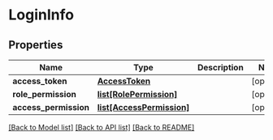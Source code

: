 # LoginInfo

## Properties
Name | Type | Description | Notes
------------ | ------------- | ------------- | -------------
**access_token** | [**AccessToken**](AccessToken.md) |  | [optional] 
**role_permission** | [**list[RolePermission]**](RolePermission.md) |  | [optional] 
**access_permission** | [**list[AccessPermission]**](AccessPermission.md) |  | [optional] 

[[Back to Model list]](../README.md#documentation-for-models) [[Back to API list]](../README.md#documentation-for-api-endpoints) [[Back to README]](../README.md)


